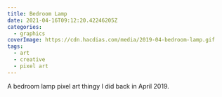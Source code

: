 ```yaml
---
title: Bedroom Lamp
date: 2021-04-16T09:12:20.42246205Z
categories:
  - graphics
coverImage: https://cdn.hacdias.com/media/2019-04-bedroom-lamp.gif
tags:
  - art
  - creative
  - pixel art
---
```


A bedroom lamp pixel art thingy I did back in April 2019.
